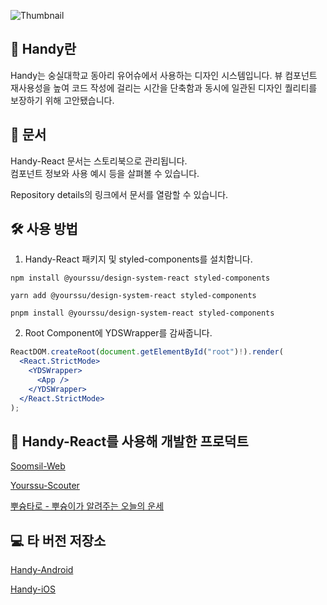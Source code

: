 ![Thumbnail](https://github.com/user-attachments/assets/c74741c4-d57c-437e-8f76-815adf6b846c)

## 🎨 Handy란

Handy는 숭실대학교 동아리 유어슈에서 사용하는 디자인 시스템입니다. 뷰 컴포넌트 재사용성을 높여 코드 작성에 걸리는 시간을 단축함과 동시에 일관된 디자인 퀄리티를 보장하기 위해 고안됐습니다.

## 📝 문서

Handy-React 문서는 스토리북으로 관리됩니다.  
컴포넌트 정보와 사용 예시 등을 살펴볼 수 있습니다.

Repository details의 링크에서 문서를 열람할 수 있습니다.

## 🛠 사용 방법

1. Handy-React 패키지 및 styled-components를 설치합니다.

```
npm install @yourssu/design-system-react styled-components

yarn add @yourssu/design-system-react styled-components

pnpm install @yourssu/design-system-react styled-components
```

2. Root Component에 YDSWrapper를 감싸줍니다.

```jsx
ReactDOM.createRoot(document.getElementById("root")!).render(
  <React.StrictMode>
    <YDSWrapper>
      <App />
    </YDSWrapper>
  </React.StrictMode>
);
```

## 📱 Handy-React를 사용해 개발한 프로덕트

[Soomsil-Web](https://github.com/yourssu/Soomsil-Web)

[Yourssu-Scouter](https://github.com/yourssu/Yourssu-Scouter-Frontend)

[뿌슝타로 - 뿌슝이가 알려주는 오늘의 운세](https://github.com/yourssu/ppusyung-tarot)

## 💻 타 버전 저장소

[Handy-Android](https://github.com/yourssu/Handy-Android)

[Handy-iOS](https://github.com/yourssu/Handy-iOS)
